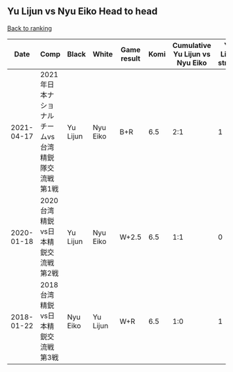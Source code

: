 ## Yu Lijun vs Nyu Eiko Head to head

[Back to ranking](../../index.md)




| **Date** | **Comp** | **Black** | **White** | **Game result** | **Komi** | **Cumulative Yu Lijun vs Nyu Eiko** | **Yu Lijun streak** | **Nyu Eiko streak** | 
| --- | --- | --- | --- | --- | --- | --- | --- | --- |
| 2021-04-17 | 2021年日本ナショナルチームvs台湾精鋭隊交流戦第1戦 | Yu Lijun | Nyu Eiko | B+R | 6.5 | 2:1 | 1 | 0 | 
| 2020-01-18 | 2020台湾精鋭vs日本精鋭交流戦第2戦 | Yu Lijun | Nyu Eiko | W+2.5 | 6.5 | 1:1 | 0 | 1 | 
| 2018-01-22 | 2018台湾精鋭vs日本精鋭交流戦第3戦 | Nyu Eiko | Yu Lijun | W+R | 6.5 | 1:0 | 1 | 0 |




